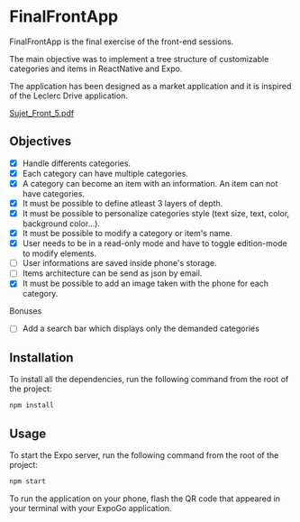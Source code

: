 # FinalFrontApp

FinalFrontApp is the final exercise of the front-end sessions.

The main objective was to implement a tree structure of customizable categories and items in ReactNative and Expo.

The application has been designed as a market application and it is inspired of the Leclerc Drive application.

[Sujet_Front_5.pdf](https://github.com/Guillaume-Vacelet/AI-Entrepreneurship/files/6255037/Sujet_Front_5.pdf)

## Objectives

- [x] Handle differents categories.
- [x] Each category can have multiple categories.
- [x] A category can become an item with an information. An item can not have categories.
- [x] It must be possible to define atleast 3 layers of depth.
- [x] It must be possible to personalize categories style (text size, text, color, background color...).
- [x] It must be possible to modify a category or item's name.
- [x] User needs to be in a read-only mode and have to toggle edition-mode to modify elements.
- [ ] User informations are saved inside phone's storage.
- [ ] Items architecture can be send as json by email.
- [x] It must be possible to add an image taken with the phone for each category.

Bonuses

- [ ] Add a search bar which displays only the demanded categories

## Installation


To install all the dependencies, run the following command from the root of the project:

```bash
npm install
```

## Usage

To start the Expo server, run the following command from the root of the project:

```bash
npm start
```

To run the application on your phone, flash the QR code that appeared in your terminal with your ExpoGo application.
